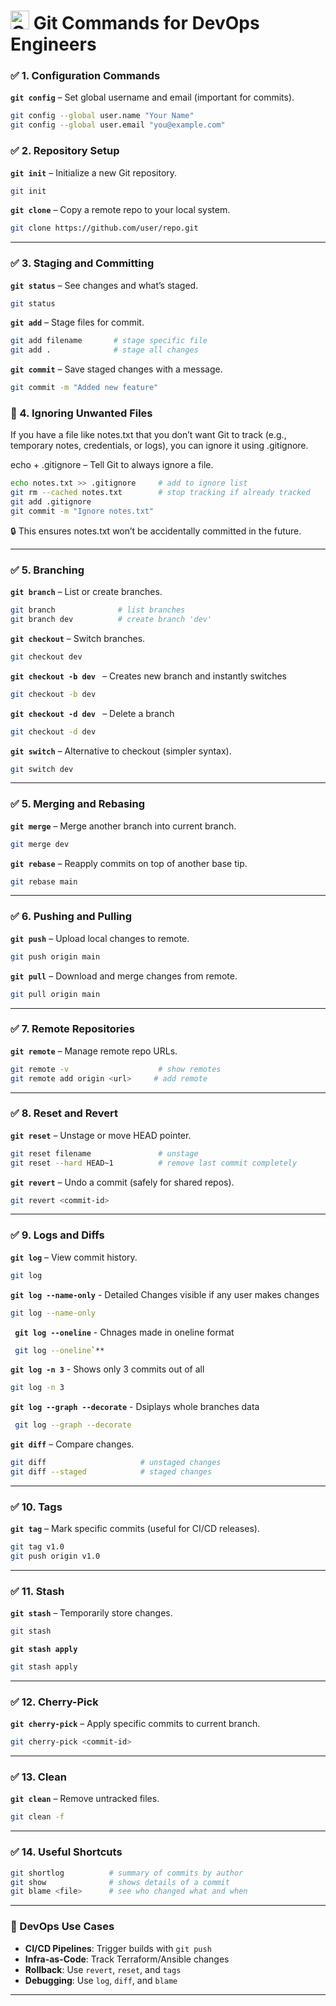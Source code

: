 # <img src="https://git-scm.com/images/logos/downloads/Git-Icon-1788C.png" alt="Git Logo" width="30"/> Git Commands for DevOps Engineers

### ✅ 1. Configuration Commands

**`git config`** – Set global username and email (important for commits).

```bash
git config --global user.name "Your Name"
git config --global user.email "you@example.com"
```

### ✅ 2. Repository Setup

**`git init`** – Initialize a new Git repository.

```bash
git init
```

**`git clone`** – Copy a remote repo to your local system.

```bash
git clone https://github.com/user/repo.git
```

---

### ✅ 3. Staging and Committing

**`git status`** – See changes and what’s staged.

```bash
git status
```

**`git add`** – Stage files for commit.

```bash
git add filename       # stage specific file
git add .              # stage all changes
```

**`git commit`** – Save staged changes with a message.

```bash
git commit -m "Added new feature"
```

### 🛑 4. Ignoring Unwanted Files

If you have a file like notes.txt that you don’t want Git to track (e.g., temporary notes, credentials, or logs), you can ignore it using .gitignore.

echo + .gitignore – Tell Git to always ignore a file.

```bash
echo notes.txt >> .gitignore     # add to ignore list
git rm --cached notes.txt        # stop tracking if already tracked
git add .gitignore
git commit -m "Ignore notes.txt"
```

🔒 This ensures notes.txt won’t be accidentally committed in the future.

---

### ✅ 5. Branching

**`git branch`** – List or create branches.

```bash
git branch              # list branches
git branch dev          # create branch 'dev'
```

**`git checkout`** – Switch branches.

```bash
git checkout dev
```

**`git checkout -b dev `** – Creates new branch and instantly switches

```bash
git checkout -b dev
```

**`git checkout -d dev `** – Delete a branch

```bash
git checkout -d dev
```

**`git switch`** – Alternative to checkout (simpler syntax).

```bash
git switch dev
```

---

### ✅ 5. Merging and Rebasing

**`git merge`** – Merge another branch into current branch.

```bash
git merge dev
```

**`git rebase`** – Reapply commits on top of another base tip.

```bash
git rebase main
```

---

### ✅ 6. Pushing and Pulling

**`git push`** – Upload local changes to remote.

```bash
git push origin main
```

**`git pull`** – Download and merge changes from remote.

```bash
git pull origin main
```

---

### ✅ 7. Remote Repositories

**`git remote`** – Manage remote repo URLs.

```bash
git remote -v                    # show remotes
git remote add origin <url>     # add remote
```

---

### ✅ 8. Reset and Revert

**`git reset`** – Unstage or move HEAD pointer.

```bash
git reset filename               # unstage
git reset --hard HEAD~1          # remove last commit completely
```

**`git revert`** – Undo a commit (safely for shared repos).

```bash
git revert <commit-id>
```

---

### ✅ 9. Logs and Diffs

**`git log`** – View commit history.

```bash
git log
```

**`git log --name-only`** - Detailed Changes visible if any user makes changes

```bash
git log --name-only
```

**` git log --oneline`** - Chnages made in oneline format

```bash
 git log --oneline`**
```

**`git log -n 3`** - Shows only 3 commits out of all

```bash
git log -n 3
```

**`git log --graph --decorate`** - Dsiplays whole branches data

```bash
 git log --graph --decorate
```

**`git diff`** – Compare changes.

```bash
git diff                     # unstaged changes
git diff --staged            # staged changes
```

---

### ✅ 10. Tags

**`git tag`** – Mark specific commits (useful for CI/CD releases).

```bash
git tag v1.0
git push origin v1.0
```

---

### ✅ 11. Stash

**`git stash`** – Temporarily store changes.

```bash
git stash
```

**`git stash apply`**

```bash
git stash apply
```

---

### ✅ 12. Cherry-Pick

**`git cherry-pick`** – Apply specific commits to current branch.

```bash
git cherry-pick <commit-id>
```

---

### ✅ 13. Clean

**`git clean`** – Remove untracked files.

```bash
git clean -f
```

---

### ✅ 14. Useful Shortcuts

```bash
git shortlog          # summary of commits by author
git show              # shows details of a commit
git blame <file>      # see who changed what and when
```

---

### 🔧 DevOps Use Cases

- **CI/CD Pipelines**: Trigger builds with `git push`
- **Infra-as-Code**: Track Terraform/Ansible changes
- **Rollback**: Use `revert`, `reset`, and `tags`
- **Debugging**: Use `log`, `diff`, and `blame`

---
